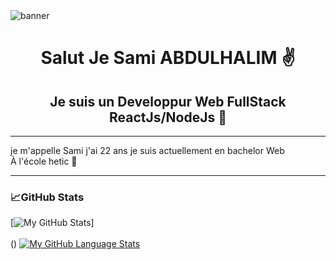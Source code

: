  <img  src="https://user-images.githubusercontent.com/59802097/161453826-8d7e6b35-df11-4755-8c97-461cea76bd09.png" alt="banner"/>
 <h1 align="center">Salut Je Sami ABDULHALIM ✌</h1>
<h2 align="center"> Je suis un Developpur Web FullStack ReactJs/NodeJs 🦾</h2>
<hr/>
<p>je m'appelle Sami j'ai 22 ans je suis actuellement en bachelor Web À l'école hetic 🌙</p>
<hr/>
<h3>📈GitHub Stats</h3>

[![My GitHub Stats](https://github-readme-stats.vercel.app/api/?username=aboalsim114&count_private=true&theme=tokyonight&showicons=true)]<br/> <br/>()
[![My GitHub Language Stats](https://github-readme-stats.vercel.app/api/top-langs/?username=aboalsim114&langs_count=5&theme=tokyonight)]()



